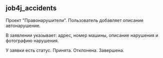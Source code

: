 ## job4j_accidents
Проект "Правонарушители". Пользователь добавляет описание автонарушение. 

В заявлении указывает: адрес, номер машины, описание нарушения и фотографию нарушения.

У заявки есть статус. Принята. Отклонена. Завершена.
